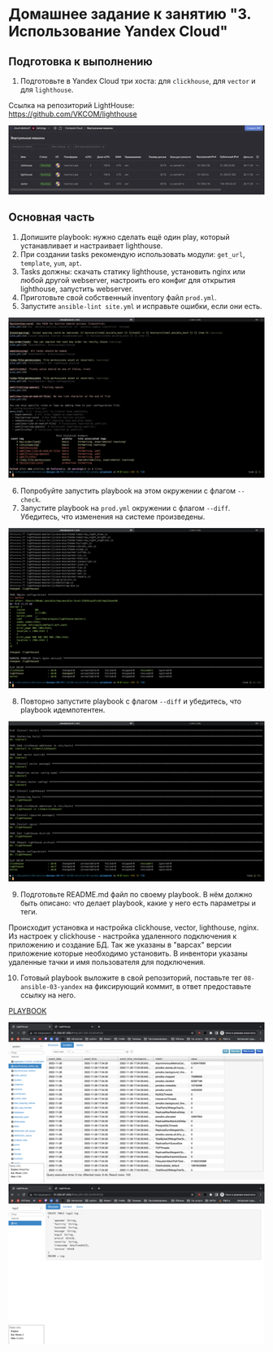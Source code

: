 # Домашнее задание к занятию "3. Использование Yandex Cloud"

## Подготовка к выполнению

1. Подготовьте в Yandex Cloud три хоста: для `clickhouse`, для `vector` и для `lighthouse`.

Ссылка на репозиторий LightHouse: https://github.com/VKCOM/lighthouse

![Скриншот_1](https://github.com/t0hab/devops-19/blob/main/MNT-19/08-ansible-03-yandex/image/1.png?raw=true)
## Основная часть

1. Допишите playbook: нужно сделать ещё один play, который устанавливает и настраивает lighthouse.
2. При создании tasks рекомендую использовать модули: `get_url`, `template`, `yum`, `apt`.
3. Tasks должны: скачать статику lighthouse, установить nginx или любой другой webserver, настроить его конфиг для открытия lighthouse, запустить webserver.
4. Приготовьте свой собственный inventory файл `prod.yml`.
5. Запустите `ansible-lint site.yml` и исправьте ошибки, если они есть.

![Скриншот_2](https://github.com/t0hab/devops-19/blob/main/MNT-19/08-ansible-03-yandex/image/2.png?raw=true)

6. Попробуйте запустить playbook на этом окружении с флагом `--check`.
7. Запустите playbook на `prod.yml` окружении с флагом `--diff`. Убедитесь, что изменения на системе произведены.

![Скриншот_4](https://github.com/t0hab/devops-19/blob/main/MNT-19/08-ansible-03-yandex/image/4.png?raw=true)

8. Повторно запустите playbook с флагом `--diff` и убедитесь, что playbook идемпотентен.

![Скриншот_5](https://github.com/t0hab/devops-19/blob/main/MNT-19/08-ansible-03-yandex/image/5.png?raw=true)

9.  Подготовьте README.md файл по своему playbook. В нём должно быть описано: что делает playbook, какие у него есть параметры и теги.

Происходит установка и настройка clickhouse, vector, lighthouse, nginx.
Из настроек у clickhouse - настройка удаленного подключения к приложению и создание БД.
Так же указаны в "варсах" версии приложение которые необходимо установить.
В инвентори указаны удаленные тачки и имя пользователя для подключения.

10. Готовый playbook выложите в свой репозиторий, поставьте тег `08-ansible-03-yandex` на фиксирующий коммит, в ответ предоставьте ссылку на него.

[PLAYBOOK](https://github.com/t0hab/devops-19/tree/main/MNT-19/08-ansible-03-yandex/playbook)

![Скриншот_6](https://github.com/t0hab/devops-19/blob/main/MNT-19/08-ansible-03-yandex/image/%D0%A1%D0%BD%D0%B8%D0%BC%D0%BE%D0%BA%20%D1%8D%D0%BA%D1%80%D0%B0%D0%BD%D0%B0%202022-11-26%20%D0%B2%2020.54.44.png?raw=true)
![Скриншот_7](https://github.com/t0hab/devops-19/blob/main/MNT-19/08-ansible-03-yandex/image/%D0%A1%D0%BD%D0%B8%D0%BC%D0%BE%D0%BA%20%D1%8D%D0%BA%D1%80%D0%B0%D0%BD%D0%B0%202022-11-26%20%D0%B2%2020.54.56.png?raw=true)